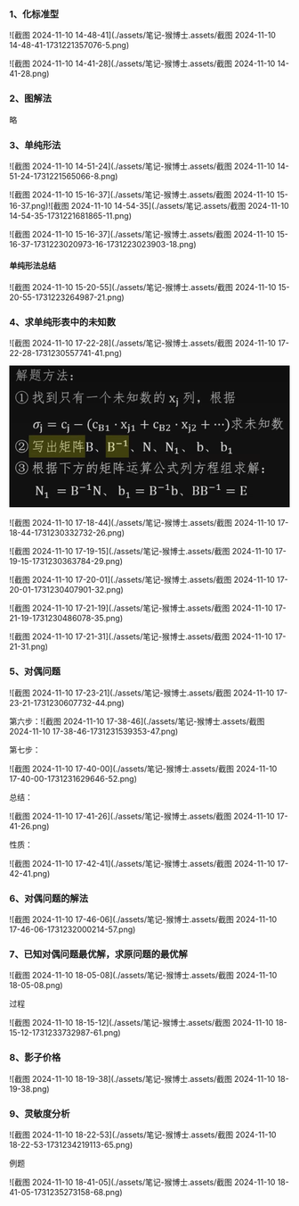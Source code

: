 ### 1、化标准型

![截图 2024-11-10 14-48-41](./assets/笔记-猴博士.assets/截图 2024-11-10 14-48-41-1731221357076-5.png)

![截图 2024-11-10 14-41-28](./assets/笔记-猴博士.assets/截图 2024-11-10 14-41-28.png)

### 2、图解法

略

### 3、单纯形法

![截图 2024-11-10 14-51-24](./assets/笔记-猴博士.assets/截图 2024-11-10 14-51-24-1731221565066-8.png)

![截图 2024-11-10 15-16-37](./assets/笔记-猴博士.assets/截图 2024-11-10 15-16-37.png)![截图 2024-11-10 14-54-35](./assets/笔记.assets/截图 2024-11-10 14-54-35-1731221681865-11.png)

![截图 2024-11-10 15-16-37](./assets/笔记-猴博士.assets/截图 2024-11-10 15-16-37-1731223020973-16-1731223023903-18.png)

#### 单纯形法总结

![截图 2024-11-10 15-20-55](./assets/笔记-猴博士.assets/截图 2024-11-10 15-20-55-1731223264987-21.png)

### 4、求单纯形表中的未知数

![截图 2024-11-10 17-22-28](./assets/笔记-猴博士.assets/截图 2024-11-10 17-22-28-1731230557741-41.png)

![image-20241110171829957](./assets/笔记-猴博士.assets/image-20241110171829957-1731230311852-23.png)

![截图 2024-11-10 17-18-44](./assets/笔记-猴博士.assets/截图 2024-11-10 17-18-44-1731230332732-26.png)

![截图 2024-11-10 17-19-15](./assets/笔记-猴博士.assets/截图 2024-11-10 17-19-15-1731230363784-29.png)

![截图 2024-11-10 17-20-01](./assets/笔记-猴博士.assets/截图 2024-11-10 17-20-01-1731230407901-32.png)

![截图 2024-11-10 17-21-19](./assets/笔记-猴博士.assets/截图 2024-11-10 17-21-19-1731230486078-35.png)

![截图 2024-11-10 17-21-31](./assets/笔记-猴博士.assets/截图 2024-11-10 17-21-31.png)

### 5、对偶问题

![截图 2024-11-10 17-23-21](./assets/笔记-猴博士.assets/截图 2024-11-10 17-23-21-1731230607732-44.png)

第六步：![截图 2024-11-10 17-38-46](./assets/笔记-猴博士.assets/截图 2024-11-10 17-38-46-1731231539353-47.png)

第七步：

![截图 2024-11-10 17-40-00](./assets/笔记-猴博士.assets/截图 2024-11-10 17-40-00-1731231629646-52.png)

总结：

![截图 2024-11-10 17-41-26](./assets/笔记-猴博士.assets/截图 2024-11-10 17-41-26.png)

性质：

![截图 2024-11-10 17-42-41](./assets/笔记-猴博士.assets/截图 2024-11-10 17-42-41.png)

### 6、对偶问题的解法

![截图 2024-11-10 17-46-06](./assets/笔记-猴博士.assets/截图 2024-11-10 17-46-06-1731232000214-57.png)

### 7、已知对偶问题最优解，求原问题的最优解

![截图 2024-11-10 18-05-08](./assets/笔记-猴博士.assets/截图 2024-11-10 18-05-08.png)

过程

![截图 2024-11-10 18-15-12](./assets/笔记-猴博士.assets/截图 2024-11-10 18-15-12-1731233732987-61.png)

### 8、影子价格

![截图 2024-11-10 18-19-38](./assets/笔记-猴博士.assets/截图 2024-11-10 18-19-38.png)

### 9、灵敏度分析

![截图 2024-11-10 18-22-53](./assets/笔记-猴博士.assets/截图 2024-11-10 18-22-53-1731234219113-65.png)

例题

![截图 2024-11-10 18-41-05](./assets/笔记-猴博士.assets/截图 2024-11-10 18-41-05-1731235273158-68.png)

